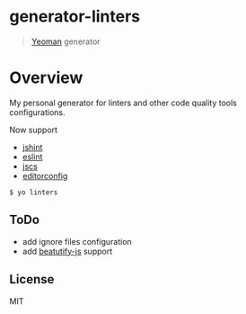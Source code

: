 # generator-linters 

> [Yeoman](http://yeoman.io) generator

# Overview

My personal generator for linters and other code quality tools configurations.

Now support

* [jshint](http://jshint.com)
* [eslint](http://eslint.org)
* [jscs](https://github.com/mdevils/node-jscs)
* [editorconfig](http://editorconfig.org)

```
$ yo linters
```

## ToDo

* add ignore files configuration
* add [beatutify-js](https://github.com/einars/js-beautify) support

## License

MIT
